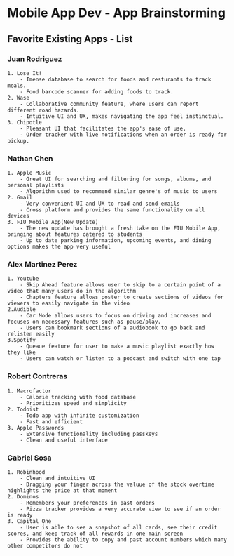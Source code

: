 Mobile App Dev - App Brainstorming 
===

## Favorite Existing Apps - List

### Juan Rodriguez
    1. Lose It!
        - Imense database to search for foods and resturants to track meals.
        - Food barcode scanner for adding foods to track.
    2. Wase
        - Collaborative community feature, where users can report different road hazards.
        - Intuitive UI and UX, makes navigating the app feel instinctual. 
    3. Chipotle
        - Pleasant UI that facilitates the app's ease of use.  
        - Order tracker with live notifications when an order is ready for pickup. 
        
### Nathan Chen 
    1. Apple Music
        - Great UI for searching and filtering for songs, albums, and personal playlists
        - Algorithm used to recommend similar genre's of music to users
    2. Gmail
        - Very convenient UI and UX to read and send emails
        - Cross platform and provides the same functionality on all devices
    3. FIU Mobile App(New Update)
        - The new update has brought a fresh take on the FIU Mobile App, bringing about features catered to students
        - Up to date parking information, upcoming events, and dining options makes the app very useful

### Alex Martinez Perez 
    1. Youtube
        - Skip Ahead feature allows user to skip to a certain point of a video that many users do in the algorithm
        - Chapters feature allows poster to create sections of videos for viewers to easily navigate in the video
    2.Audible
        - Car Mode allows users to focus on driving and increases and focuses on necessary features such as pause/play.
        - Users can bookmark sections of a audiobook to go back and relisten easily
    3.Spotify
        - Queaue feature for user to make a music playlist exactly how they like
        - Users can watch or listen to a podcast and switch with one tap
        
### Robert Contreras 
    1. Macrofactor
        - Calorie tracking with food database
        - Prioritizes speed and simplicity
    2. Todoist
        - Todo app with infinite customization
        - Fast and efficient
    3. Apple Passwords
        - Extensive functionality including passkeys
        - Clean and useful interface
        
### Gabriel Sosa 
    1. Robinhood
        - Clean and intuitive UI
        - Dragging your finger across the valuue of the stock overtime highlights the price at that moment
    2. Dominos
        - Remembers your preferences in past orders
        - Pizza tracker provides a very accurate view to see if an order is ready
    3. Capital One
        - User is able to see a snapshot of all cards, see their credit scores, and keep track of all rewards in one main screen
        - Provides the ability to copy and past account numbers which many other competitors do not
        
        
